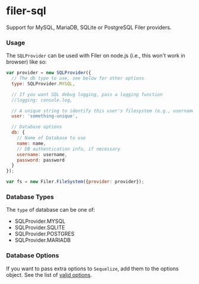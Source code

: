 filer-sql
=========

Support for MySQL, MariaDB, SQLite or PostgreSQL Filer providers.

### Usage

The `SQLProvider` can be used with Filer on node.js (i.e., this won't work in
browser) like so:

```js
var provider = new SQLProvider({
  // The db type to use, see below for other options
  type: SQLProvider.MYSQL,

  // If you want SQL debug logging, pass a logging function
  //logging: console.log,

  // A unique string to identify this user's filesystem (e.g., username)
  user: 'something-unique',

  // Database options
  db: {
    // Name of Database to use
    name: name,
    // DB authentication info, if necessary
    username: username,
    password: password
  }
});

var fs = new Filer.FileSystem({provider: provider});
```

### Database Types

The `type` of database can be one of:

* SQLProvider.MYSQL
* SQLProvider.SQLITE
* SQLProvider.POSTGRES
* SQLProvider.MARIADB

### Database Options

If you want to pass extra options to `Sequelize`, add them to the options object.
See the list of [valid options](http://sequelizejs.com/docs/1.7.8/usage#options).